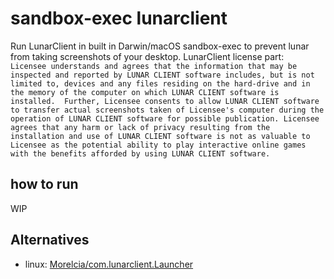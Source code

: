 # sandbox-exec lunarclient
Run LunarClient in built in Darwin/macOS sandbox-exec to prevent lunar from taking screenshots of your desktop.
LunarClient license part: \
``
Licensee understands and agrees that the information that may be inspected and reported by LUNAR CLIENT software includes, but is not limited to, devices and any files residing on the hard-drive and in the memory of the computer on which LUNAR CLIENT software is installed.  Further, Licensee consents to allow LUNAR CLIENT software to transfer actual screenshots taken of Licensee's computer during the operation of LUNAR CLIENT software for possible publication. Licensee agrees that any harm or lack of privacy resulting from the installation and use of LUNAR CLIENT software is not as valuable to Licensee as the potential ability to play interactive online games with the benefits afforded by using LUNAR CLIENT software.
``

## how to run
WIP

## Alternatives
- linux: [Morelcia/com.lunarclient.Launcher](https://github.com/Morelcia/com.lunarclient.Launcher)
